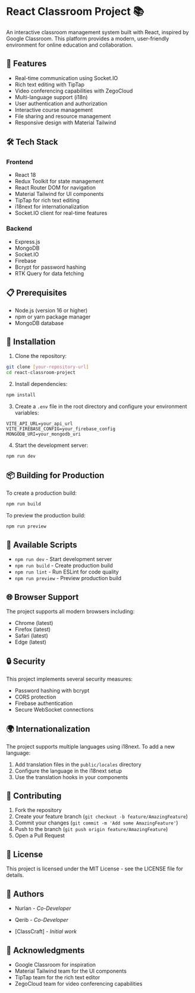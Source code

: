 # React Classroom Project 📚

An interactive classroom management system built with React, inspired by Google Classroom. This platform provides a modern, user-friendly environment for online education and collaboration.

## 🚀 Features

- Real-time communication using Socket.IO
- Rich text editing with TipTap
- Video conferencing capabilities with ZegoCloud
- Multi-language support (i18n)
- User authentication and authorization
- Interactive course management
- File sharing and resource management
- Responsive design with Material Tailwind

## 🛠 Tech Stack

### Frontend
- React 18
- Redux Toolkit for state management
- React Router DOM for navigation
- Material Tailwind for UI components
- TipTap for rich text editing
- i18next for internationalization
- Socket.IO client for real-time features

### Backend
- Express.js
- MongoDB
- Socket.IO
- Firebase
- Bcrypt for password hashing
- RTK Query for data fetching

## 📋 Prerequisites

- Node.js (version 16 or higher)
- npm or yarn package manager
- MongoDB database
  
## 🚀 Installation

1. Clone the repository:
```bash
git clone [your-repository-url]
cd react-classroom-project
```

2. Install dependencies:
```bash
npm install
```

3. Create a `.env` file in the root directory and configure your environment variables:
```env
VITE_API_URL=your_api_url
VITE_FIREBASE_CONFIG=your_firebase_config
MONGODB_URI=your_mongodb_uri
```

4. Start the development server:
```bash
npm run dev
```

## 📦 Building for Production

To create a production build:

```bash
npm run build
```

To preview the production build:

```bash
npm run preview
```

## 🔧 Available Scripts

- `npm run dev` - Start development server
- `npm run build` - Create production build
- `npm run lint` - Run ESLint for code quality
- `npm run preview` - Preview production build

## 🌐 Browser Support

The project supports all modern browsers including:
- Chrome (latest)
- Firefox (latest)
- Safari (latest)
- Edge (latest)

## 🔒 Security

This project implements several security measures:
- Password hashing with bcrypt
- CORS protection
- Firebase authentication
- Secure WebSocket connections

## 🌍 Internationalization

The project supports multiple languages using i18next. To add a new language:

1. Add translation files in the `public/locales` directory
2. Configure the language in the i18next setup
3. Use the translation hooks in your components

## 📝 Contributing

1. Fork the repository
2. Create your feature branch (`git checkout -b feature/AmazingFeature`)
3. Commit your changes (`git commit -m 'Add some AmazingFeature'`)
4. Push to the branch (`git push origin feature/AmazingFeature`)
5. Open a Pull Request

## 📄 License

This project is licensed under the MIT License - see the LICENSE file for details.

## 👥 Authors

- Nurlan - *Co-Developer*
- Qerib - *Co-Developer*

- [ClassCraft] - *Initial work*

## 🙏 Acknowledgments

- Google Classroom for inspiration
- Material Tailwind team for the UI components
- TipTap team for the rich text editor
- ZegoCloud team for video conferencing capabilities
